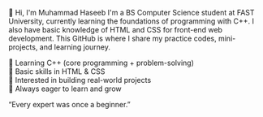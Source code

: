 👋 Hi, I'm Muhammad Haseeb
I'm a BS Computer Science student at FAST University, currently learning the foundations of programming with C++. I also have basic knowledge of HTML and CSS for front-end web development. This GitHub is where I share my practice codes, mini-projects, and learning journey.

🔹 Learning C++ (core programming + problem-solving)<br>
🔹 Basic skills in HTML & CSS<br>
🔹 Interested in building real-world projects<br>
🔹 Always eager to learn and grow<br>

“Every expert was once a beginner.”
